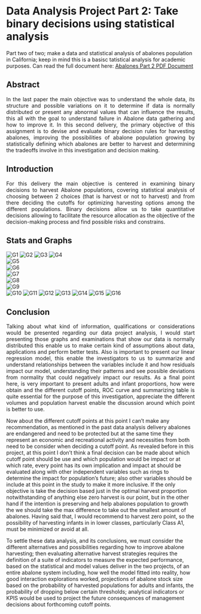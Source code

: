 # Data Analysis Project Part 2: Take binary decisions using statistical analysis
Part two of two; make a data and statistical analysis of abalones population in California; keep in mind this is a basisc tatistical analysis for academic purposes.
Can read the full document here:
[Abalones Part 2 PDF Document](https://github.com/JavierSada/Abalones-data-analysis-P2/blob/main/Support/Data%20Analysis%20Projectos%20%232.pdf)

<h2 align="left">Abstract</h2>

<p align="justify">In the last paper the main objective was to understand the whole data, its structure and possible variations on it to determine if data is normally distributed or present any abnormal values that can influence the results, this all with the goal to understand failure in Abalone data gathering and how to improve it. In this second delivery, the primary objective of this assignment is to devise and evaluate binary decision rules for harvesting abalones, improving the possibilities of abalone population growing by statistically defining which abalones are better to harvest and determining the tradeoffs involve in this investigation and decision making.

<h2 align="left">Introduction</h2>

<p align="justify">For this delivery the main objective is centered in examining binary decisions to harvest Abalone populations, covering statistical analysis of choosing between 2 choices (that is harvest or not to harvest) and from there deciding the cutoffs for optimizing harvesting options among the different populations. Binary decisions allow us to take quantitative decisions allowing to facilitate the resource allocation as the objective of the decision-making process and find possible risks and constrains.
  
  <h2 align="left">Stats and Graphs</h2>

![G1](https://github.com/JavierSada/Abalones-data-analysis-P2/blob/main/Support/Picture1.png)
![G2](https://github.com/JavierSada/Abalones-data-analysis-P2/blob/main/Support/Picture2.png)
![G3](https://github.com/JavierSada/Abalones-data-analysis-P2/blob/main/Support/Picture3.png)
![G4](https://github.com/JavierSada/Abalones-data-analysis-P2/blob/main/Support/Picture4.png)  
![G5](https://github.com/JavierSada/Abalones-data-analysis-P2/blob/main/Support/Picture5.png)  
![G6](https://github.com/JavierSada/Abalones-data-analysis-P2/blob/main/Support/Picture6.png)  
![G7](https://github.com/JavierSada/Abalones-data-analysis-P2/blob/main/Support/Picture7.png)  
![G8](https://github.com/JavierSada/Abalones-data-analysis-P2/blob/main/Support/Picture8.png)  
![G9](https://github.com/JavierSada/Abalones-data-analysis-P2/blob/main/Support/Picture9.png)  
![G10](https://github.com/JavierSada/Abalones-data-analysis-P2/blob/main/Support/Picture10.png)
![G11](https://github.com/JavierSada/Abalones-data-analysis-P2/blob/main/Support/Picture11.png)
![G12](https://github.com/JavierSada/Abalones-data-analysis-P2/blob/main/Support/Picture12.png)
![G13](https://github.com/JavierSada/Abalones-data-analysis-P2/blob/main/Support/Picture13.png)
![G14](https://github.com/JavierSada/Abalones-data-analysis-P2/blob/main/Support/Picture14.png)
![G15](https://github.com/JavierSada/Abalones-data-analysis-P2/blob/main/Support/Picture15.png)
![G16](https://github.com/JavierSada/Abalones-data-analysis-P2/blob/main/Support/Picture16.png)

  <h2 align="left">Conclusion</h2>

<p align="justify">Talking about what kind of information, qualifications or considerations would be presented regarding our data project analysis, I would start presenting those graphs and examinations that show our data is normally distributed this enable us to make certain kind of assumptions about data, applications and perform better tests. Also is important to present our linear regression model, this enable the investigators to us to summarize and understand relationships between the variables include it and how residuals impact our model, understanding their patterns and see possible deviations from normality that could negatively impact our results. As a final point here, is very important to present adults and infant proportions, how were obtain and the different cutoff points, ROC curve and summarizing table is quite essential for the purpose of this investigation, appreciate the different volumes and population harvest enable the discussion around which point is better to use. 
  
  Now about the different cutoff points at this point I can’t make any recommendation, as mentioned in the past data analysis delivery abalones are endangered and need to be protected but at the same time they represent an economic and recreational activity and necessities from both need to be consider when deciding a cutoff point. As revealed before in this project, at this point I don’t think a final decision can be made about which cutoff point should be use and which population would be impact or at which rate, every point has its own implication and impact at should be evaluated along with other independent variables such as rings to determine the impact for population’s future; also other variables should be include at this point in the study to make it more inclusive. If the only objective is take the decision based just in the optimal harvest proportion notwithstanding of anything else zero harvest is our point, but in the other hand if the intention is preserving and help abalones population to growth the we should take the max difference to take out the smallest amount of abalones. Having said that, I would recommend to harvest zero point, so the possibility of harvesting infants in in lower classes, particularly Class A1, must be minimized or avoid at all.
  
  To settle these data analysis, and its conclusions, we must consider the different alternatives and possibilities regarding how to improve abalone harvesting; then evaluating alternative harvest strategies requires the definition of a suite of indicators to measure the expected performance, based on the statistical and model values deliver in the two projects, of an entire abalone system including, how well the model fitted into reality, how good interaction explorations worked, projections of abalone stock size based on the probability of harvested populations for adults and infants, the probability of dropping below certain thresholds; analytical indicators or KPIS would be used to project the future consequences of management decisions about forthcoming cutoff points.  

